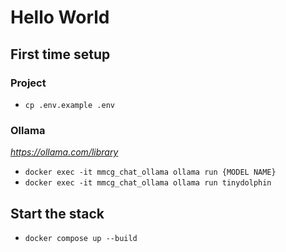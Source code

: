 # Hello World

## First time setup

### Project

- `cp .env.example .env`

### Ollama

_https://ollama.com/library_

- `docker exec -it mmcg_chat_ollama ollama run {MODEL NAME}`
- `docker exec -it mmcg_chat_ollama ollama run tinydolphin`

## Start the stack

- `docker compose up --build`
